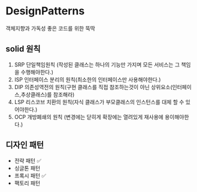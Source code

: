 # DesignPatterns
객체지향과 가독성 좋은 코드를 위한 뚝딱

## solid 원칙 
1. SRP 단일책임원칙 (작성된 클래스는 하나의 기능만 가지며 모든 서비스는 그 책임을 수행해야한다.)
2. ISP 인터페이스 분리의 원칙(최소한의 인터페이스만 사용해야한다.)
3. DIP 의존성역전의 원칙(구현 클래스를 직접 참조하는것이 아닌 상위요소(인터페이스,추상클래스)를 참조해라)
4. LSP 리스코브 치환의 원칙(자식 클래스가 부모클래스의 인스턴스를 대체 할 수 있어야한다.)
5. OCP 개방폐쇄의 원칙 (변경에는 닫히게 확장에는 열려있게 재사용에 용이해야한다.)

## 디자인 패턴 

- 전략 패턴 ✅
- 싱글톤 패턴
- 프록시 패턴 ✅
- 팩토리 패턴

